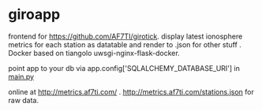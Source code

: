 # giroapp

frontend for https://github.com/AF7TI/girotick. display latest ionosphere metrics for each station as datatable and render to .json for other stuff . Docker based on tiangolo uwsgi-nginx-flask-docker.

point app to your db via app.config['SQLALCHEMY_DATABASE_URI'] in [main.py](giroapp/blob/master/app/main.py)

online at http://metrics.af7ti.com/ . http://metrics.af7ti.com/stations.json for raw data.


